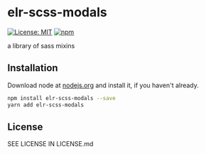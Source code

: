 # elr-scss-modals

[![License: MIT](https://img.shields.io/badge/License-MIT-yellow.svg)](https://opensource.org/licenses/MIT)
[![npm](https://img.shields.io/npm/dm/elr-scss-modals.svg?style=flat)](https://npmjs.com/package/elr-scss-modals)

a library of sass mixins

## Installation

Download node at [nodejs.org](http://nodejs.org) and install it, if you haven't already.

```sh
npm install elr-scss-modals --save
yarn add elr-scss-modals
```

## License

SEE LICENSE IN LICENSE.md
